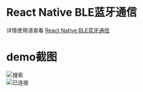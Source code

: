# React Native BLE蓝牙通信
详情使用请查看 [React Native BLE蓝牙通信](http://blog.csdn.net/withings/article/details/71378562)

# demo截图
![搜索](https://github.com/zhanguangao/react-native-ble-manager-demo/blob/master/screenshot/scan.png?raw=true)
<br>
![已连接](https://github.com/zhanguangao/react-native-ble-manager-demo/blob/master/screenshot/connect.png?raw=true)

